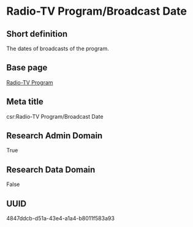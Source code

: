 # Radio-TV Program/Broadcast Date
## Short definition
The dates of broadcasts of the program.
## Base page
[Radio-TV Program](../../Objects/Radio-TV%20Program.md)
## Meta title
csr:Radio-TV Program/Broadcast Date
## Research Admin Domain
True
## Research Data Domain
False
## UUID
4847ddcb-d51a-43e4-a1a4-b8011f583a93
